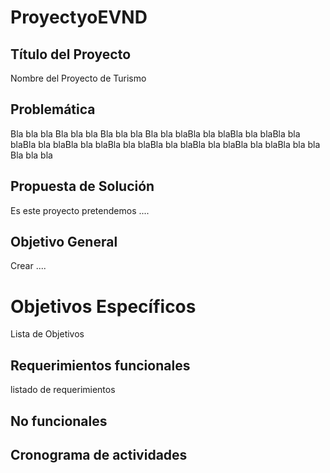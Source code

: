 ﻿# ProyectyoEVND

## Título del Proyecto
Nombre del Proyecto de Turismo

## Problemática
Bla bla bla Bla bla bla Bla bla bla Bla bla blaBla bla blaBla bla blaBla bla blaBla bla blaBla bla blaBla bla blaBla bla blaBla bla blaBla bla blaBla bla bla Bla bla bla

## Propuesta de Solución 
Es este proyecto pretendemos ....

##  Objetivo General
Crear ....

# Objetivos Específicos
Lista de Objetivos

## Requerimientos funcionales
listado de requerimientos

## No funcionales 

## Cronograma de actividades 
